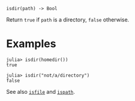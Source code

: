 ```
isdir(path) -> Bool
```

Return `true` if `path` is a directory, `false` otherwise.

# Examples

```jldoctest
julia> isdir(homedir())
true

julia> isdir("not/a/directory")
false
```

See also [`isfile`](@ref) and [`ispath`](@ref).
